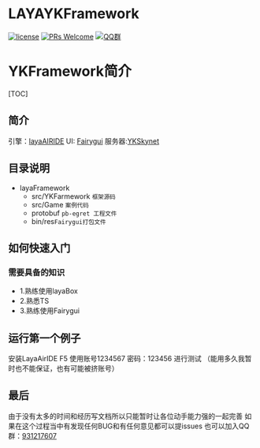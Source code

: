 # LAYAYKFramework
[![license](http://img.shields.io/badge/license-MIT-blue.svg)](https://github.com/sheenli/YKFrameworkTolua/blob/master/LICENSE.TXT)
[![PRs Welcome](https://img.shields.io/badge/PRs-welcome-blue.svg)](https://github.com/YKPublicGame/LayaYKFamework/pulls)
[![QQ群](https://img.shields.io/gitter/room/nwjs/nw.js.svg)](https://jq.qq.com/?_wv=1027&k=5kT8aGe)


# YKFramework简介
[TOC]

## 简介

引擎：[layaAIRIDE](https://www.layabox.com/)
UI: [Fairygui](https://github.com/fairygui/FairyGUI-layabox)
服务器:[YKSkynet](https://github.com/BobSongCN/YKServerBySkynet)

## 目录说明

*  layaFramework
	*  src/YKFarmework `框架源码`
	*  src/Game `案例代码`
	*  protobuf `pb-egret 工程文件`
	*  bin/res`Fairygui打包文件`
	
## 如何快速入门
### 需要具备的知识
* 1.熟练使用layaBox
* 2.熟悉TS
* 3.熟练使用Fairygui
## 运行第一个例子
安装LayaAirIDE F5
使用账号1234567 密码：123456 进行测试 （能用多久我暂时也不能保证，也有可能被挤账号）

## 最后
由于没有太多的时间和经历写文档所以只能暂时让各位动手能力强的一起完善
如果在这个过程当中有发现任何BUG和有任何意见都可以提issues
也可以加入QQ群：[931217607](https://jq.qq.com/?_wv=1027&k=5kT8aGe)
